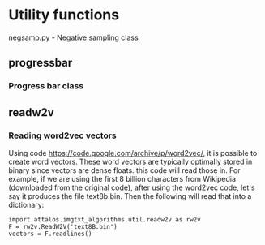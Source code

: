 # Utility functions

negsamp.py - Negative sampling class

## progressbar
### Progress bar class

## readw2v
### Reading word2vec vectors

Using code https://code.google.com/archive/p/word2vec/, it is possible to create word vectors. These word vectors are typically optimally stored in binary since vectors are dense floats. this code will read those in. For example, if we are using the first 8 billion characters from Wikipedia (downloaded from the original code), after using the word2vec code, let's say it produces the file text8b.bin. Then the following will read that into a dictionary:

```
import attalos.imgtxt_algorithms.util.readw2v as rw2v
F = rw2v.ReadW2V('text8B.bin')
vectors = F.readlines()
```

